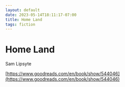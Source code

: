 ```yaml
---
layout: default
date: 2023-05-14T18:11:17-07:00
title: Home Land
tags: fiction
---
```


# Home Land

Sam Lipsyte

[https://www.goodreads.com/en/book/show/544046](https://www.goodreads.com/en/book/show/544046)